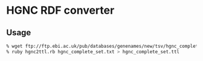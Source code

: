 # HGNC RDF converter

## Usage

```sh
% wget ftp://ftp.ebi.ac.uk/pub/databases/genenames/new/tsv/hgnc_complete_set.txt
% ruby hgnc2ttl.rb hgnc_complete_set.txt > hgnc_complete_set.ttl
```
